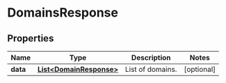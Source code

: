 

# DomainsResponse


## Properties

| Name | Type | Description | Notes |
|------------ | ------------- | ------------- | -------------|
|**data** | [**List&lt;DomainResponse&gt;**](DomainResponse.md) | List of domains. |  [optional] |



